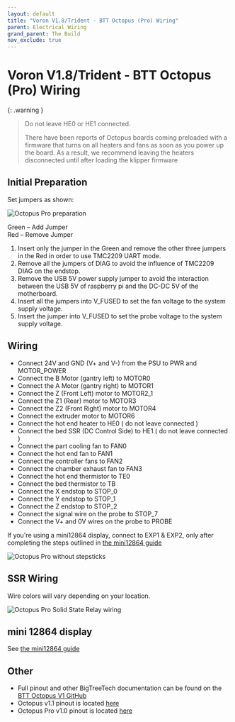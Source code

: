 ```yaml
---
layout: default
title: "Voron V1.8/Trident - BTT Octopus (Pro) Wiring"
parent: Electrical Wiring
grand_parent: The Build
nav_exclude: true
---
```


# Voron V1.8/Trident - BTT Octopus (Pro) Wiring

{: .warning }
>Do not leave HE0 or HE1 connected.
>
>There have been reports of Octopus boards coming preloaded with a firmware that turns on all heaters and fans as soon as you power up the board.  As a result, we
>recommend leaving the heaters disconnected until after loading the klipper firmware

## Initial Preparation

Set jumpers as shown:

![Octopus Pro preparation](./images/v2-octopus-initial-preparation.png)

Green – Add Jumper  
Red – Remove Jumper

1. Insert only the jumper in the Green and remove the other three jumpers in the Red in order to use TMC2209 UART mode.
2. Remove all the jumpers of DIAG to avoid the influence of TMC2209 DIAG on the endstop.
3. Remove the USB 5V power supply jumper to avoid the interaction between the USB 5V of raspberry pi and the DC-DC 5V of the motherboard.
4. Insert all the jumpers into V_FUSED to set the fan voltage to the system supply voltage.
5. Insert the jumper into V_FUSED to set the probe voltage to the system supply voltage.

## Wiring

* Connect 24V and GND (V+ and V-) from the PSU to PWR and MOTOR_POWER
* Connect the B Motor (gantry left) to MOTOR0
* Connect the A Motor (gantry right) to MOTOR1
* Connect the Z (Front Left) motor to MOTOR2_1
* Connect the Z1 (Rear) motor to MOTOR3
* Connect the Z2 (Front Right) motor to MOTOR4
* Connect the extruder motor to MOTOR6
* Connect the hot end heater to HE0  ( do not leave connected )
* Connect the bed SSR (DC Control Side) to HE1 ( do not leave connected )
* Connect the part cooling fan to FAN0
* Connect the hot end fan to FAN1
* Connect the controller fans to FAN2
* Connect the chamber exhaust fan to  FAN3
* Connect the hot end thermistor to TE0
* Connect the bed thermistor to TB
* Connect the X endstop to STOP_0
* Connect the Y endstop to STOP_1
* Connect the Z endstop to STOP_2
* Connect the signal wire on the probe to STOP_7
* Connect the V+ and 0V wires on the probe to PROBE

If you're using a mini12864 display, connect to EXP1 & EXP2, only after completing the steps outlined in [the mini12864 guide](./mini12864_klipper_guide.md)

![Octopus Pro without stepsticks](./images/trident_octopus_wiring_no_stepstick.png)

## SSR Wiring

Wire colors will vary depending on your location.

![Octopus Pro Solid State Relay wiring](./images/btt-octopus-ssr-wiring.png)

## mini 12864 display

See [the mini12864 guide](./mini12864_klipper_guide.md)

## Other

* Full pinout and other BigTreeTech documentation can be found on the [BTT Octopus V1 GitHub](https://github.com/bigtreetech/BIGTREETECH-OCTOPUS-V1.0)
* Octopus v1.1 pinout is located [here](https://github.com/bigtreetech/BIGTREETECH-OCTOPUS-V1.0/blob/master/Hardware/BIGTREETECH%20Octopus%20-%20PIN.pdf)
* Octopus Pro v1.0 pinout is located [here](https://github.com/bigtreetech/BIGTREETECH-OCTOPUS-Pro/blob/master/Hardware/BIGTREETECH%20Octopus%20Pro%20-%20PIN.pdf)
